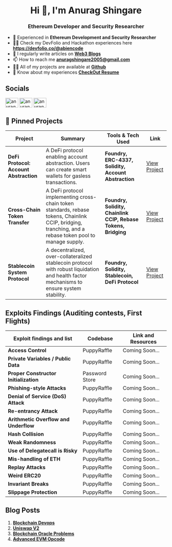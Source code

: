 <h1 align="center">Hi 👋, I'm Anurag Shingare</h1>
<h3 align="center">Ethereum Developer and Security Researcher</h3>

- 🔭 Experienced in **Ethereum Development and Security Researcher** 
- 👨‍💻 Check my DevFolio and Hackathon experiences here **https://devfolio.co/@abiencode** 
- 📝 I regularly write articles on **[Web3 Blogs](https://app.daily.dev/squads/anuragiiitt)** 
- 📫 How to reach me **anuragshingare2005@gmail.com** 
- 👨‍💻 All of my projects are available at **[Github](https://github.com/anuragShingare30/)** 
- 📄 Know about my experiences **[CheckOut Resume](https://drive.google.com/file/d/1y5nMp_UlLM0xDDqRpR6xnU_WMtcXD6dc/view?usp=sharing)**



## Socials

<p align="left">
<a href="https://x.com/abi_encode" target="blank"><img align="center" src="https://raw.githubusercontent.com/rahuldkjain/github-profile-readme-generator/master/src/images/icons/Social/twitter.svg" alt="anurag_pramod_s" height="30" width="40" /></a>
<a href="https://linkedin.com/in/anurag-pramod-shingare-499553292" target="blank"><img align="center" src="https://raw.githubusercontent.com/rahuldkjain/github-profile-readme-generator/master/src/images/icons/Social/linked-in-alt.svg" alt="anurag-pramod-shingare-499553292" height="30" width="40" /></a>
<a href="https://instagram.com/anuragshingare_3011" target="blank"><img align="center" src="https://raw.githubusercontent.com/rahuldkjain/github-profile-readme-generator/master/src/images/icons/Social/instagram.svg" alt="anuragshingare_3011" height="30" width="40" /></a>



## 📌 Pinned Projects


| Project                            | Summary                                                                                                                                                  | Tools & Tech Used                                                 | Link                |
|------------------------------------|----------------------------------------------------------------------------------------------------------------------------------------------------------|-------------------------------------------------------------------|---------------------|
| **DeFi Protocol: Account Abstraction** | A DeFi protocol enabling account abstraction. Users can create smart wallets for gasless transactions.                                                   | **Foundry, ERC-4337, Solidity, Account Abstraction**                 | [View Project](https://github.com/anuragShingare30/foundry_AccountAbstraction)   |
| **Cross-Chain Token Transfer**     | A DeFi protocol implementing cross-chain token standards, rebase tokens, Chainlink CCIP, bridging, tranching, and a rebase token pool to manage supply. | **Foundry, Solidity, Chainlink CCIP, Rebase Tokens, Bridging**       | [View Project](https://github.com/anuragShingare30/DeFiProtocol_CrossChain_Tokens_Transfer)   |
| **Stablecoin System Protocol**     | A decentralized, over-collateralized stablecoin protocol with robust liquidation and health factor mechanisms to ensure system stability.               | **Foundry, Solidity, Stablecoin, DeFi Protocol**                     | [View Project](https://github.com/anuragShingare30/DeFiProtocol_StableCoin)   |








## Exploits Findings (Auditing contests, First Flights)

| Exploit findings and list           | Codebase       | Link and Resources  |
|-------------------------------------|----------------|---------------------|
| **Access Control**                      | PuppyRaffle    | Coming Soon...      |
| **Private Variables / Public Data**     | PuppyRaffle    | Coming Soon...      |
| **Proper Constructor Initialization**   | Password Store | Coming Soon...      |
| **Phishing-style Attacks**              | PuppyRaffle    | Coming Soon...      |
| **Denial of Service (DoS) Attack**      | PuppyRaffle    | Coming Soon...      |
| **Re-entrancy Attack**                | PuppyRaffle    | Coming Soon...      |
| **Arithmetic Overflow and Underflow**   | PuppyRaffle    | Coming Soon...      |
| **Hash Collision**                      | PuppyRaffle    | Coming Soon...      |
| **Weak Randomness**                     | PuppyRaffle    | Coming Soon...      |
| **Use of Delegatecall is Risky**        | PuppyRaffle    | Coming Soon...      |
| **Mis-handling of ETH**                 | PuppyRaffle    | Coming Soon...      |
| **Replay Attacks**                      | PuppyRaffle    | Coming Soon...      |
| **Weird ERC20**                         | PuppyRaffle    | Coming Soon...      |
| **Invariant Breaks**                    | PuppyRaffle    | Coming Soon...      |
| **Slippage Protection**                 | PuppyRaffle    | Coming Soon...      |



## Blog Posts

1. **[Blockchain Devops](https://dly.to/iXcIoG2SB0x)**
2. **[Uniswap V2](https://dly.to/PffvJlK43IY)**
3. **[Blockchain Oracle Problems](https://dly.to/HxhMRZi7epb)**
4. **[Advanced EVM Opcode](https://dly.to/lkHPqLMw35h)**
